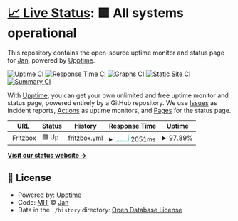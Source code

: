 # [📈 Live Status](https://NonsenseInc.github.io/personal-upptime): <!--live status--> **🟩 All systems operational**

This repository contains the open-source uptime monitor and status page for [Jan](https://NonsenseInc.github.io/personal-upptime), powered by [Upptime](https://github.com/upptime/upptime).

[![Uptime CI](https://github.com/NonsenseInc/personal-upptime/workflows/Uptime%20CI/badge.svg)](https://github.com/NonsenseInc/personal-upptime/actions?query=workflow%3A%22Uptime+CI%22)
[![Response Time CI](https://github.com/NonsenseInc/personal-upptime/workflows/Response%20Time%20CI/badge.svg)](https://github.com/NonsenseInc/personal-upptime/actions?query=workflow%3A%22Response+Time+CI%22)
[![Graphs CI](https://github.com/NonsenseInc/personal-upptime/workflows/Graphs%20CI/badge.svg)](https://github.com/NonsenseInc/personal-upptime/actions?query=workflow%3A%22Graphs+CI%22)
[![Static Site CI](https://github.com/NonsenseInc/personal-upptime/workflows/Static%20Site%20CI/badge.svg)](https://github.com/NonsenseInc/personal-upptime/actions?query=workflow%3A%22Static+Site+CI%22)
[![Summary CI](https://github.com/NonsenseInc/personal-upptime/workflows/Summary%20CI/badge.svg)](https://github.com/NonsenseInc/personal-upptime/actions?query=workflow%3A%22Summary+CI%22)

With [Upptime](https://upptime.js.org), you can get your own unlimited and free uptime monitor and status page, powered entirely by a GitHub repository. We use [Issues](https://github.com/NonsenseInc/personal-upptime/issues) as incident reports, [Actions](https://github.com/NonsenseInc/personal-upptime/actions) as uptime monitors, and [Pages](https://NonsenseInc.github.io/personal-upptime) for the status page.

<!--start: status pages-->
<!-- This summary is generated by Upptime (https://github.com/upptime/upptime) -->
<!-- Do not edit this manually, your changes will be overwritten -->
<!-- prettier-ignore -->
| URL | Status | History | Response Time | Uptime |
| --- | ------ | ------- | ------------- | ------ |
| <img alt="" src="https://favicons.githubusercontent.com/null" height="13"> Fritzbox | 🟩 Up | [fritzbox.yml](https://github.com/NonsenseInc/personal-upptime/commits/HEAD/history/fritzbox.yml) | <details><summary><img alt="Response time graph" src="./graphs/fritzbox/response-time-week.png" height="20"> 2051ms</summary><br><a href="https://NonsenseInc.github.io/personal-upptime/history/fritzbox"><img alt="Response time 2051" src="https://img.shields.io/endpoint?url=https%3A%2F%2Fraw.githubusercontent.com%2FNonsenseInc%2Fpersonal-upptime%2FHEAD%2Fapi%2Ffritzbox%2Fresponse-time.json"></a><br><a href="https://NonsenseInc.github.io/personal-upptime/history/fritzbox"><img alt="24-hour response time 4626" src="https://img.shields.io/endpoint?url=https%3A%2F%2Fraw.githubusercontent.com%2FNonsenseInc%2Fpersonal-upptime%2FHEAD%2Fapi%2Ffritzbox%2Fresponse-time-day.json"></a><br><a href="https://NonsenseInc.github.io/personal-upptime/history/fritzbox"><img alt="7-day response time 2051" src="https://img.shields.io/endpoint?url=https%3A%2F%2Fraw.githubusercontent.com%2FNonsenseInc%2Fpersonal-upptime%2FHEAD%2Fapi%2Ffritzbox%2Fresponse-time-week.json"></a><br><a href="https://NonsenseInc.github.io/personal-upptime/history/fritzbox"><img alt="30-day response time 2051" src="https://img.shields.io/endpoint?url=https%3A%2F%2Fraw.githubusercontent.com%2FNonsenseInc%2Fpersonal-upptime%2FHEAD%2Fapi%2Ffritzbox%2Fresponse-time-month.json"></a><br><a href="https://NonsenseInc.github.io/personal-upptime/history/fritzbox"><img alt="1-year response time 2051" src="https://img.shields.io/endpoint?url=https%3A%2F%2Fraw.githubusercontent.com%2FNonsenseInc%2Fpersonal-upptime%2FHEAD%2Fapi%2Ffritzbox%2Fresponse-time-year.json"></a></details> | <details><summary><a href="https://NonsenseInc.github.io/personal-upptime/history/fritzbox">97.89%</a></summary><a href="https://NonsenseInc.github.io/personal-upptime/history/fritzbox"><img alt="All-time uptime 97.89%" src="https://img.shields.io/endpoint?url=https%3A%2F%2Fraw.githubusercontent.com%2FNonsenseInc%2Fpersonal-upptime%2FHEAD%2Fapi%2Ffritzbox%2Fuptime.json"></a><br><a href="https://NonsenseInc.github.io/personal-upptime/history/fritzbox"><img alt="24-hour uptime 92.42%" src="https://img.shields.io/endpoint?url=https%3A%2F%2Fraw.githubusercontent.com%2FNonsenseInc%2Fpersonal-upptime%2FHEAD%2Fapi%2Ffritzbox%2Fuptime-day.json"></a><br><a href="https://NonsenseInc.github.io/personal-upptime/history/fritzbox"><img alt="7-day uptime 97.89%" src="https://img.shields.io/endpoint?url=https%3A%2F%2Fraw.githubusercontent.com%2FNonsenseInc%2Fpersonal-upptime%2FHEAD%2Fapi%2Ffritzbox%2Fuptime-week.json"></a><br><a href="https://NonsenseInc.github.io/personal-upptime/history/fritzbox"><img alt="30-day uptime 97.89%" src="https://img.shields.io/endpoint?url=https%3A%2F%2Fraw.githubusercontent.com%2FNonsenseInc%2Fpersonal-upptime%2FHEAD%2Fapi%2Ffritzbox%2Fuptime-month.json"></a><br><a href="https://NonsenseInc.github.io/personal-upptime/history/fritzbox"><img alt="1-year uptime 97.89%" src="https://img.shields.io/endpoint?url=https%3A%2F%2Fraw.githubusercontent.com%2FNonsenseInc%2Fpersonal-upptime%2FHEAD%2Fapi%2Ffritzbox%2Fuptime-year.json"></a></details>

<!--end: status pages-->

[**Visit our status website →**](https://NonsenseInc.github.io/personal-upptime)

## 📄 License

- Powered by: [Upptime](https://github.com/upptime/upptime)
- Code: [MIT](./LICENSE) © [Jan](https://NonsenseInc.github.io/personal-upptime)
- Data in the `./history` directory: [Open Database License](https://opendatacommons.org/licenses/odbl/1-0/)

